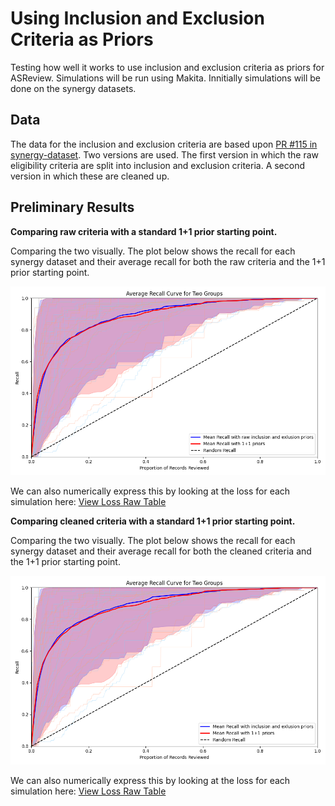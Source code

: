 # Using Inclusion and Exclusion Criteria as Priors

Testing how well it works to use inclusion and exclusion criteria as priors for ASReview. Simulations will be run using Makita. Innitially simulations will be done on the synergy datasets. 

## Data 

The data for the inclusion and exclusion criteria are based upon [PR #115 in synergy-dataset](https://github.com/asreview/synergy-dataset/pull/115). Two versions are used. The first version in which the raw eligibility criteria are split into inclusion and exclusion criteria. A second version in which these are cleaned up. 

## Preliminary Results

**Comparing raw criteria with a standard 1+1 prior starting point.**

Comparing the two visually. The plot below shows the recall for each synergy dataset and their average recall for both the raw criteria and the 1+1 prior starting point.

![Average recall for both the raw criteria and the 1+1 prior starting point.](output/mean_recall_together_raw_criteria.png)


We can also numerically express this by looking at the loss for each simulation here: [View Loss Raw Table](output/Loss_raw.csv)



**Comparing cleaned criteria with a standard 1+1 prior starting point.**

Comparing the two visually. The plot below shows the recall for each synergy dataset and their average recall for both the cleaned criteria and the 1+1 prior starting point.

![Average recall for both the cleaned criteria and the 1+1 prior starting point.](output/mean_recall_together_cleaned_criteria.png)

We can also numerically express this by looking at the loss for each simulation here: [View Loss Raw Table](output/Loss_cleaned.csv)

